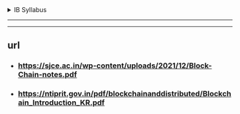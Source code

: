<details>
  <summary>IB Syllabus</summary>

---
---
![image](https://github.com/user-attachments/assets/6b8072f2-ae54-4236-8996-4bcf7cf2585a)
 
</details>

---
---


## url 
- ### https://sjce.ac.in/wp-content/uploads/2021/12/Block-Chain-notes.pdf
- ### https://ntiprit.gov.in/pdf/blockchainanddistributed/Blockchain_Introduction_KR.pdf


 

 
